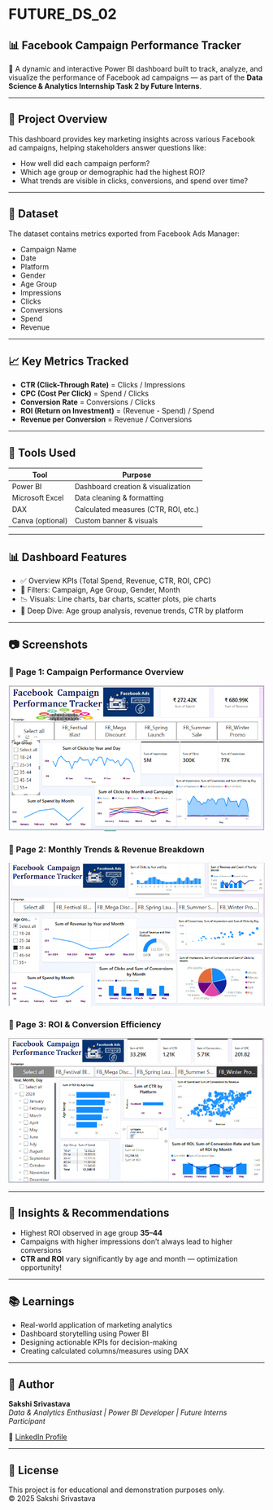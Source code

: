 # FUTURE_DS_02
## 📊 Facebook Campaign Performance Tracker

🚀 A dynamic and interactive Power BI dashboard built to track, analyze, and visualize the performance of Facebook ad campaigns — as part of the **Data Science & Analytics Internship Task 2 by Future Interns**.



---

## 📌 Project Overview

This dashboard provides key marketing insights across various Facebook ad campaigns, helping stakeholders answer questions like:
- How well did each campaign perform?
- Which age group or demographic had the highest ROI?
- What trends are visible in clicks, conversions, and spend over time?

---

## 📁 Dataset

The dataset contains metrics exported from Facebook Ads Manager:
- Campaign Name
- Date
- Platform
- Gender
- Age Group
- Impressions
- Clicks
- Conversions
- Spend
- Revenue

---

## 📈 Key Metrics Tracked

- **CTR (Click-Through Rate)** = Clicks / Impressions  
- **CPC (Cost Per Click)** = Spend / Clicks  
- **Conversion Rate** = Conversions / Clicks  
- **ROI (Return on Investment)** = (Revenue - Spend) / Spend  
- **Revenue per Conversion** = Revenue / Conversions

---

## 🧰 Tools Used

| Tool         | Purpose                                  |
|--------------|-------------------------------------------|
| Power BI     | Dashboard creation & visualization       |
| Microsoft Excel | Data cleaning & formatting             |
| DAX          | Calculated measures (CTR, ROI, etc.)     |
| Canva (optional) | Custom banner & visuals              |

---

## 📊 Dashboard Features

- ✅ Overview KPIs (Total Spend, Revenue, CTR, ROI, CPC)
- 📆 Filters: Campaign, Age Group, Gender, Month
- 📉 Visuals: Line charts, bar charts, scatter plots, pie charts
- 🎯 Deep Dive: Age group analysis, revenue trends, CTR by platform

---

## 📷 Screenshots

### 📍 Page 1: Campaign Performance Overview
![Page 1](p1.png)

### 📍 Page 2: Monthly Trends & Revenue Breakdown
![Page 2](p2.png)

### 📍 Page 3: ROI & Conversion Efficiency
![Page 3](p3.png)

---

## 🎯 Insights & Recommendations

- Highest ROI observed in age group **35–44**
- Campaigns with higher impressions don’t always lead to higher conversions
- **CTR and ROI** vary significantly by age and month — optimization opportunity!

---

## 📚 Learnings

- Real-world application of marketing analytics
- Dashboard storytelling using Power BI
- Designing actionable KPIs for decision-making
- Creating calculated columns/measures using DAX

---

## 📌 Author

**Sakshi Srivastava**  
_Data & Analytics Enthusiast | Power BI Developer | Future Interns Participant_

🔗 [LinkedIn Profile](https://www.linkedin.com/in/sakshi-srivastava-59a3b3313/)


---

## 📢 License

This project is for educational and demonstration purposes only.  
© 2025 Sakshi Srivastava

